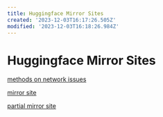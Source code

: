```yaml
---
title: Huggingface Mirror Sites
created: '2023-12-03T16:17:26.505Z'
modified: '2023-12-03T16:18:26.984Z'
---
```


# Huggingface Mirror Sites

[methods on network issues]()

[mirror site](https://hf-mirror.com/)

[partial mirror site]()

